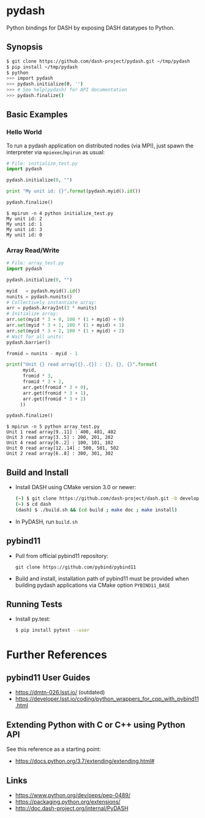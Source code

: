# pydash

Python bindings for DASH by exposing DASH datatypes to Python.

## Synopsis

~~~bash
$ git clone https://github.com/dash-project/pydash.git ~/tmp/pydash
$ pip install ~/tmp/pydash
$ python
>>> import pydash
>>> pydash.initialize(0, '')
>>> # See help(pydash) for API documentation
>>> pydash.finalize()
~~~

## Basic Examples

### Hello World

To run a pydash application on distributed nodes (via MPI), just spawn the
interpreter via `mpiexec`/`mpirun` as usual:

~~~python
# File: initialize_test.py
import pydash

pydash.initialize(0, "")

print "My unit id: {}".format(pydash.myid().id())

pydash.finalize()
~~~

~~~
$ mpirun -n 4 python initialize_test.py
My unit id: 2
My unit id: 1
My unit id: 3
My unit id: 0
~~~

### Array Read/Write

~~~python
# File: array_test.py
import pydash

pydash.initialize(0, "")

myid   = pydash.myid().id()
nunits = pydash.nunits()
# Collectively instantiate array:
arr = pydash.ArrayInt(3 * nunits)
# Initialize array:
arr.set(myid * 3 + 0, 100 * (1 + myid) + 0)
arr.set(myid * 3 + 1, 100 * (1 + myid) + 1)
arr.set(myid * 3 + 2, 100 * (1 + myid) + 2)
# Wait for all units:
pydash.barrier()

fromid = nunits - myid - 1

print("Unit {} read array[{}..{}] : {}, {}, {}".format(
      myid,
      fromid * 3,
      fromid * 3 + 2,
      arr.get(fromid * 3 + 0),
      arr.get(fromid * 3 + 1),
      arr.get(fromid * 3 + 2)
     ))

pydash.finalize()
~~~

~~~
$ mpirun -n 5 python array_test.py
Unit 1 read array[9..11] : 400, 401, 402
Unit 3 read array[3..5] : 200, 201, 202
Unit 4 read array[0..2] : 100, 101, 102
Unit 0 read array[12..14] : 500, 501, 502
Unit 2 read array[6..8] : 300, 301, 302
~~~

## Build and Install

- Install DASH using CMake version 3.0 or newer:

    ~~~bash
    (~) $ git clone https://github.com/dash-project/dash.git -b development ./dash
    (~) $ cd dash
    (dash) $ ./build.sh && (cd build ; make doc ; make install)
    ~~~

- In PyDASH, run `build.sh`

## pybind11

- Pull from official pybind11 repository: 

      git clone https://github.com/pybind/pybind11

- Build and install, installation path of pybind11 must be provided
  when building pydash applications via CMake option `PYBIND11_BASE`

## Running Tests

- Install py.test:

    ~~~bash
    $ pip install pytest --user
    ~~~


# Further References

## pybind11 User Guides

- <https://dmtn-026.lsst.io/> (outdated)
- <https://developer.lsst.io/coding/python_wrappers_for_cpp_with_pybind11.html>

## Extending Python with C or C++ using Python API 

See this reference as a starting point:

- <https://docs.python.org/3.7/extending/extending.html#>

## Links

- <https://www.python.org/dev/peps/pep-0489/>
- <https://packaging.python.org/extensions/>
- <http://doc.dash-project.org/internal/PyDASH>

